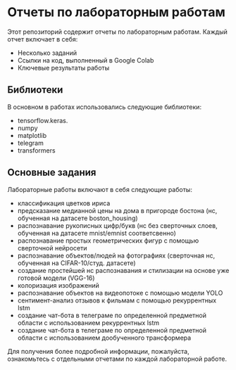 # Отчеты по лабораторным работам

Этот репозиторий содержит отчеты по лабораторным работам. Каждый отчет включает в себя:

- Несколько заданий
- Ссылки на код, выполненный в Google Colab
- Ключевые результаты работы

## Библиотеки

В основном в работах использовались следующие библиотеки:
- tensorflow.keras.
- numpy
- matplotlib
- telegram
- transformers


## Основные задания

Лабораторные работы включают в себя следующие работы: 
- классификация цветков ириса 
- предсказание медианной цены на дома в пригороде бостона (нс, обученная на датасете boston_housing)
- распознавание рукописных цифр/букв (нс без сверточных слоев, обученная на датасете mnist/emnist соответсвенно)
- распознавание простых геометрических фигур с помощью сверточной нейросети
- распознавание объектов/людей на фотографиях (сверточная нс, обученная на CIFAR-10/студ. датасете)
- создание простейшей нс распознавания и стилизации на основе уже готовой модели (VGG-16)
- колоризация изображений
- распознавание объектов на видеопотоке с помощью модели YOLO
- сентимент-анализ отзывов к фильмам с помощью рекуррентных lstm
- создание чат-бота в телеграме по определенной предметной области с использованием рекуррентных lstm
- создание чат-бота в телеграме по определенной предметной области с использованием дообученного трансформера


Для получения более подробной информации, пожалуйста, ознакомьтесь с отдельными отчетами по каждой лабораторной работе.
